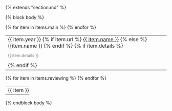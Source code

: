 {% extends "section.md" %}

{% block body %}
<table class="table table-hover">
{% for item in items.main %}
<tr>
  <td style='padding-right:0;'>
  <span class='cvdate'>{{ item.year }}</span>
  {% if item.url %}
     <a href="{{ item.url }}">{{ item.name }}</a>
  {% else %}
      {{item.name }}
  {% endif %}
  {% if item.details %}
  <br><p style="color:grey;font-size:0.8rem">{{ item.details }}</p>
  {% endif %}
  </td>
</tr>
{% endfor %}
</table>

<!-- ### Reviewing -->
<table class="table table-hover">
{% for item in items.reviewing %}
<tr>
  <td style='padding-right:0;'>{{ item }}</td>
</tr>
{% endfor %}
</table>
{% endblock body %}
